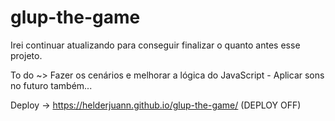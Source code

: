 # glup-the-game

Irei continuar atualizando para conseguir finalizar o quanto antes esse projeto.

To do ~> Fazer os cenários e melhorar a lógica do JavaScript - Aplicar sons no futuro também...

Deploy -> https://helderjuann.github.io/glup-the-game/ (DEPLOY OFF)

